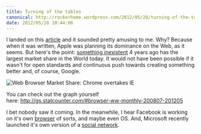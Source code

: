 ```yaml
---
title: Turning of the tables
canonical: http://rockerhome.wordpress.com/2012/05/28/turning-of-the-tables/
date: 2012/05/28 10:44:06
---
```

I landed on this [article](http://john.jubjubs.net/2007/06/14/a-pictures-worth-100m-users/) and it sounded pretty amusing to me. Why? Because when it was written, Apple was planning its dominance on the Web, as it seems. But here's the point: [something inexistent](http://google.com/chrome) 4 years ago has the largest market share in the World today. It would not have been possible if it wasn't for open standards and continuous push towards creating something better and, of course, Google.<span class="more" />

![Web Browser Market Share: Chrome overtakes IE](http://rockerhome.files.wordpress.com/2012/05/screen-shot-2012-05-28-at-10-27-14-am.png)

You can check out the graph yourself here: <http://gs.statcounter.com/#browser-ww-monthly-200807-201205>

I bet nobody saw it coming. In the meanwhile, I hear Facebook is working on it's own [browser](http://parislemon.com/post/23826782868/is-facebook-about-to-buy-opera-to-create-own-facebook) of sorts, and maybe even OS. And, Microsoft recently launched it's own version of a [social network](http://so.cl).